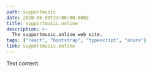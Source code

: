```yaml
---
path: supportmusic
date: 2020-06-09T23:00:00.000Z
title: supportmusic.online
description: >-
  The supportmusic.online web site.
tags: ["react", "bootstrap", "typescript", "azure"]
link: supportmusic.online
---
```

Text content.